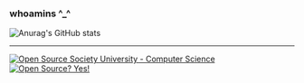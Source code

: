 ### whoamins ^_^
  
![Anurag's GitHub stats](https://github-readme-stats.vercel.app/api?username=whoamins&show_icons=true&theme=radical)
***
 <!-- [![Top Langs](https://github-readme-stats.vercel.app/api/top-langs/?username=whoamins&layout=compact)](https://github.com/anuraghazra/github-readme-stats)
*** -->
[![Open Source Society University - Computer Science](https://img.shields.io/badge/OSSU-computer--science-blue.svg)](https://github.com/ossu/computer-science)
[![Open Source? Yes!](https://badgen.net/badge/Open%20Source%20%3F/Yes%21/blue?icon=github)](https://github.com/Ralireza/Android-Security-Teryaagh)
